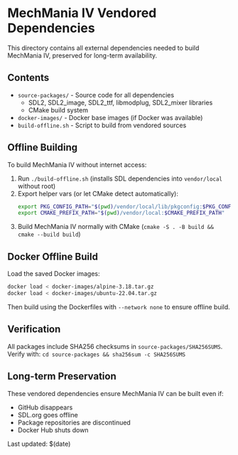 # MechMania IV Vendored Dependencies

This directory contains all external dependencies needed to build MechMania IV,
preserved for long-term availability.

## Contents

- `source-packages/` - Source code for all dependencies
  - SDL2, SDL2_image, SDL2_ttf, libmodplug, SDL2_mixer libraries
  - CMake build system
- `docker-images/` - Docker base images (if Docker was available)
- `build-offline.sh` - Script to build from vendored sources

## Offline Building

To build MechMania IV without internet access:

1. Run `./build-offline.sh` (installs SDL dependencies into `vendor/local` without root)
2. Export helper vars (or let CMake detect automatically):
   ```bash
   export PKG_CONFIG_PATH="$(pwd)/vendor/local/lib/pkgconfig:$PKG_CONFIG_PATH"
   export CMAKE_PREFIX_PATH="$(pwd)/vendor/local:$CMAKE_PREFIX_PATH"
   ```
3. Build MechMania IV normally with CMake (`cmake -S . -B build && cmake --build build`)

## Docker Offline Build

Load the saved Docker images:
```bash
docker load < docker-images/alpine-3.18.tar.gz
docker load < docker-images/ubuntu-22.04.tar.gz
```

Then build using the Dockerfiles with `--network none` to ensure offline build.

## Verification

All packages include SHA256 checksums in `source-packages/SHA256SUMS`.
Verify with: `cd source-packages && sha256sum -c SHA256SUMS`

## Long-term Preservation

These vendored dependencies ensure MechMania IV can be built even if:
- GitHub disappears
- SDL.org goes offline
- Package repositories are discontinued
- Docker Hub shuts down

Last updated: $(date)
